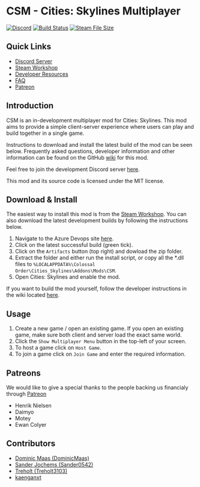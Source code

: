 # CSM - Cities: Skylines Multiplayer

[![Discord](https://img.shields.io/discord/508902220943851522.svg)](https://discord.gg/RjACPhd)
[![Build Status](https://dev.azure.com/gridentertainment/Tango/_apis/build/status/Tango%20-%20Continuous%20Integration)](https://dev.azure.com/gridentertainment/Tango/_build?definitionId=11)
[![Steam File Size](https://img.shields.io/steam/size/1558438291.svg)](https://steamcommunity.com/sharedfiles/filedetails/?id=1558438291)

## Quick Links

- [Discord Server](https://discord.gg/RjACPhd)
- [Steam Workshop](https://steamcommunity.com/sharedfiles/filedetails/?id=1558438291)
- [Developer Resources](https://github.com/DominicMaas/Tango/wiki/Developer-Resources)
- [FAQ](https://github.com/DominicMaas/Tango/wiki/Frequently-Asked-Questions)
- [Patreon](https://www.patreon.com/CSM_MultiplayerMod)

## Introduction
CSM is an in-development multiplayer mod for Cities: Skylines. This mod aims to provide a simple client-server experience where users can play and build together in a single game.

Instructions to download and install the latest build of the mod can be seen below. Frequently asked questions, developer information and other information can be found on the GitHub [wiki](https://github.com/DominicMaas/Tango/wiki) for this mod.

Feel free to join the development Discord server [here](https://discord.gg/RjACPhd).

This mod and its source code is licensed under the MIT license.

## Download & Install
 
The easiest way to install this mod is from the [Steam Workshop](https://steamcommunity.com/sharedfiles/filedetails/?id=1558438291). You can also download the latest development builds by following the instructions below.
 
1. Navigate to the Azure Devops site [here](https://dev.azure.com/gridentertainment/Tango/_build?definitionId=11).
2. Click on the latest successful build (green tick).
3. Click on the `Artifacts` button (top right) and dowload the zip folder.
4. Extract the folder and either run the install script, or copy all the *.dll files to `%LOCALAPPDATA%\Colossal Order\Cities_Skylines\Addons\Mods\CSM`.
5. Open Cities: Skylines and enable the mod.

If you want to build the mod yourself, follow the developer instructions in the wiki located [here](https://github.com/DominicMaas/Tango/wiki/Developer-Resources).

## Usage

1. Create a new game / open an existing game. If you open an existing game, make sure both client and server load the exact same world.
2. Click the `Show Multiplayer Menu` button in the top-left of your screen.
3. To host a game click on `Host Game`.
4. To join a game click on `Join Game` and enter the required information.

## Patreons
We would like to give a special thanks to the people backing us financialy through [Patreon](https://www.patreon.com/CSM_MultiplayerMod)
- Henrik Nielsen
- Daimyo
- Motey
- Ewan Colyer

## Contributors
- [Dominic Maas (DominicMaas)](https://github.com/DominicMaas)
- [Sander Jochems (Sander0542)](https://github.com/Sander0542)
- [Treholt (Treholt3103)](https://github.com/Treholt3103)
- [kaenganxt](https://github.com/kaenganxt)
